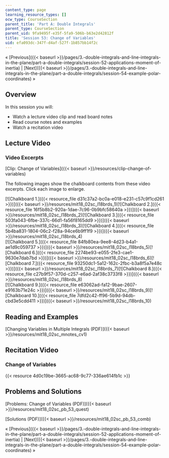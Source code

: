 ```yaml
---
content_type: page
learning_resource_types: []
ocw_type: CourseSection
parent_title: 'Part A: Double Integrals'
parent_type: CourseSection
parent_uid: 9fa9495f-e35f-5fa9-506b-b63e2d42812f
title: 'Session 53: Change of Variables'
uid: efa093dc-347f-d4af-527f-1b857bb14f2c
---
```


« [Previous]({{< baseurl >}}/pages/3.-double-integrals-and-line-integrals-in-the-plane/part-a-double-integrals/session-52-applications-moment-of-inertia) | [Next]({{< baseurl >}}/pages/3.-double-integrals-and-line-integrals-in-the-plane/part-a-double-integrals/session-54-example-polar-coordinates) »

Overview
--------

In this session you will:

*   Watch a lecture video clip and read board notes
*   Read course notes and examples
*   Watch a recitation video

Lecture Video
-------------

### Video Excerpts

[Clip: Change of Variables]({{< baseurl >}}/resources/clip-change-of-variables)

The following images show the chalkboard contents from these video excerpts. Click each image to enlarge.

[![Chalkboard 1.]({{< resource_file d31c37a2-bc0a-e018-e231-c57c9f1cd261 >}})]({{< baseurl >}}/resources/mit18_02sc_l18brds_1)[![Chalkboard 2.]({{< resource_file 16f5b8b2-920a-1dae-7c96-0b9bfc58640a >}})]({{< baseurl >}}/resources/mit18_02sc_l18brds_2)[![Chalkboard 3.]({{< resource_file 503fa043-6fbe-337c-66d1-fa56f8165dd9 >}})]({{< baseurl >}}/resources/mit18_02sc_l18brds_3)[![Chalkboard 4.]({{< resource_file 5b4ba831-1804-06c2-f28a-94ce6b9ff1f9 >}})]({{< baseurl >}}/resources/mit18_02sc_l18brds_4)  
[![Chalkboard 5.]({{< resource_file 84fb80ea-9ee8-4d23-b4a1-ae1d9c059737 >}})]({{< baseurl >}}/resources/mit18_02sc_l18brds_5)[![Chalkboard 6.]({{< resource_file 2274be93-e055-2fe3-cae1-9630e7dab7bd >}})]({{< baseurl >}}/resources/mit18_02sc_l18brds_6)[![Chalkboard 7.]({{< resource_file 93250dc1-5a12-162c-2fbc-b3a8f5a7e48c >}})]({{< baseurl >}}/resources/mit18_02sc_l18brds_7)[![Chalkboard 8.]({{< resource_file c27b9f57-370d-c257-e6ad-2af38c3733f8 >}})]({{< baseurl >}}/resources/mit18_02sc_l18brds_8)  
[![Chalkboard 9.]({{< resource_file e63062ad-fa12-9bae-2607-e9163b71e24c >}})]({{< baseurl >}}/resources/mit18_02sc_l18brds_9)[![Chalkboard 10.]({{< resource_file 7dfd2c42-ff96-5b9d-94db-cbd3e5cdd411 >}})]({{< baseurl >}}/resources/mit18_02sc_l18brds_10)

Reading and Examples
--------------------

[Changing Variables in Multiple Integrals (PDF)]({{< baseurl >}}/resources/mit18_02sc_mnotes_cv1)

Recitation Video
----------------

### Change of Variables

{{< resource 4d0c19be-3665-ac68-9c77-336ae614fb1c >}}

Problems and Solutions
----------------------

[Problems: Change of Variables (PDF)]({{< baseurl >}}/resources/mit18_02sc_pb_53_quest)

[Solutions (PDF)]({{< baseurl >}}/resources/mit18_02sc_pb_53_comb)

« [Previous]({{< baseurl >}}/pages/3.-double-integrals-and-line-integrals-in-the-plane/part-a-double-integrals/session-52-applications-moment-of-inertia) | [Next]({{< baseurl >}}/pages/3.-double-integrals-and-line-integrals-in-the-plane/part-a-double-integrals/session-54-example-polar-coordinates) »